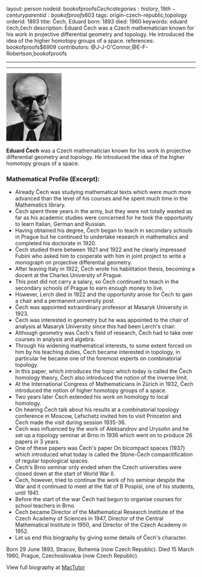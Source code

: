 layout: person
nodeid: bookofproofs$Cech
categories: history,19th-century
parentid: bookofproofs$603
tags: origin-czech-republic,topology
orderid: 1893
title: Čech, Eduard
born: 1893
died: 1960
keywords: eduard čech,čech
description: Eduard Čech was a Czech mathematician known for his work in projective differential geometry and topology. He introduced the idea of the higher homotopy groups of a space.
references: bookofproofs$6909
contributors: @J-J-O'Connor,@E-F-Robertson,bookofproofs

---



---

![Cech.jpg](https://github.com/bookofproofs/bookofproofs.github.io/blob/main/_sources/_assets/images/portraits/Cech.jpg?raw=true)

**Eduard Čech** was a Czech mathematician known for his work in projective differential geometry and topology. He introduced the idea of the higher homotopy groups of a space.

### Mathematical Profile (Excerpt):
* Already Čech was studying mathematical texts which were much more advanced than the level of his courses and he spent much time in the Mathematics library.
* Čech spent three years in the army, but they were not totally wasted as far as his academic studies were concerned for he took the opportunity to learn Italian, German and Russian.
* Having obtained his degree, Čech began to teach in secondary schools in Prague but he continued to undertake research in mathematics and completed his doctorate in 1920.
* Čech studied there between 1921 and 1922 and he clearly impressed Fubini who asked him to cooperate with him in joint project to write a monograph on projective differential geometry.
* After leaving Italy in 1922, Čech wrote his habilitation thesis, becoming a docent at the Charles University of Prague.
* This post did not carry a salary, so Čech continued to teach in the secondary schools of Prague to earn enough money to live.
* However, Lerch died in 1922 and the opportunity arose for Čech to gain a chair and a permanent university post.
* Čech was appointed extraordinary professor at Masaryk University in 1923.
* Čech was interested in geometry but he was appointed to the chair of analysis at Masaryk University since this had been Lerch's chair.
* Although geometry was Čech's field of research, Čech had to take over courses in analysis and algebra.
* Through his widening mathematical interests, to some extent forced on him by his teaching duties, Čech became interested in topology, in particular he became one of the foremost experts on combinatorial topology.
* In this paper, which introduces the topic which today is called the Čech homology theory, Čech also introduced the notion of the inverse limit.
* At the International Congress of Mathematicians in Zürich in 1932, Čech introduced the notion of higher homotopy groups of a space.
* Two years later Čech extended his work on homology to local homology.
* On hearing Čech talk about his results at a combinatorial topology conference in Moscow, Lefschetz invited him to visit Princeton and Čech made the visit during session 1935-36.
* Čech was influenced by the work of Aleksandrov and Urysohn and he set up a topology seminar at Brno in 1936 which went on to produce 26 papers in 3 years.
* One of these papers was Čech's paper On bicompact spaces (1937) which introduced what today is called the Stone-Čech compactification of regular topological spaces.
* Čech's Brno seminar only ended when the Czech universities were closed down at the start of World War II.
* Čech, however, tried to continue the work of his seminar despite the War and it continued to meet at the flat of B Pospisl, one of his students, until 1941.
* Before the start of the war Čech had begun to organise courses for school teachers in Brno.
* Čech became Director of the Mathematical Research Institute of the Czech Academy of Sciences in 1947, Director of the Central Mathematical Institute in 1950, and Director of the Czech Academy in 1952.
* Let us end this biography by giving some details of Čech's character.

Born 29 June 1893, Stracov, Bohemia (now Czech Republic). Died 15 March 1960, Prague, Czechoslovakia (now Czech Republic).

View full biography at [MacTutor](https://mathshistory.st-andrews.ac.uk/Biographies/Cech/)
